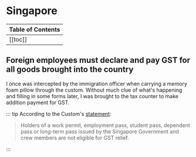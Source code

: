 # Singapore

| Table of Contents |
|:------------------|
| [[toc]] |

## Foreign employees must declare and pay GST for all goods brought into the country

I once was intercepted by the immigration officer when carrying a memory foam pillow through the custom. Without much clue of what's happening and filling in some forms later, I was brought to the tax counter to make addition payment for GST.

::: tip
According to the Custom's [statement](http://www.customs.gov.sg/individuals/going-through-customs/arrival/duty-free-concession-and-gst-relief):
> Holders of a work permit, employment pass, student pass, dependent pass or long-term pass issued by the Singapore Government and crew members are not eligible for GST relief.

:::
